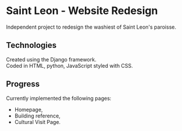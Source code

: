 # Saint Leon - Website Redesign
Independent project to redesign the washiest of Saint Leon's paroisse.

## Technologies
Created using the Django framework.\
Coded in HTML, python, JavaScript styled with CSS.

## Progress
Currently implemented the following pages:
* Homepage,
* Building reference,
* Cultural Visit Page.